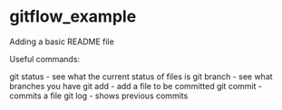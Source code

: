 # gitflow_example

Adding a basic README file


Useful commands:

git status - see what the current status of files is
git branch - see what branches you have
git add - add a file to be committed 
git commit - commits a file
git log - shows previous commits